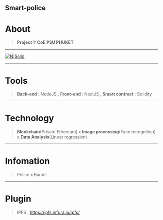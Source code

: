 ## Smart-police
# About 
> **Project 1: CoE PSU PHUKET**
***********************************************
[![N|Solid](https://www.computing.psu.ac.th/th/wp-content/uploads/2018/03/PSU_CoC_ENG.png)](https://www.phuket.psu.ac.th/)
***********************************************
# Tools
> **Back-end** : NodeJS , **Front-end** : NextJS , **Smart contract** : Solidity
***********************************************
# Technology 
> **Blockchain**(Private Ethereum) x **Image processing**(Face recognition) x **Data Analysis**(Linear regression)
***********************************************
# Infomation 
> Police x Bandit
***********************************************
# Plugin 
> IPFS : https://ipfs.infura.io/ipfs/
